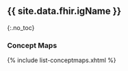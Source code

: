 ## {{ site.data.fhir.igName }}
{:.no_toc}

###  Concept Maps


{% include list-conceptmaps.xhtml %}

